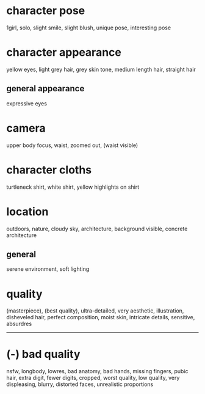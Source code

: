 # character pose
1girl, solo, slight smile, slight blush, unique pose, interesting pose

# character appearance
yellow eyes, light grey hair, grey skin tone, medium length hair, straight hair

## general appearance
expressive eyes

# camera
upper body focus, waist, zoomed out, (waist visible)

# character cloths
turtleneck shirt, white shirt, yellow highlights on shirt

# location
outdoors, nature, cloudy sky, architecture, background visible, concrete architecture

## general
serene environment, soft lighting

# quality
(masterpiece), (best quality), ultra-detailed, very aesthetic, illustration, disheveled hair, perfect composition, moist skin, intricate details, sensitive, absurdres

---
# (-) bad quality
nsfw, longbody, lowres, bad anatomy, bad hands, missing fingers, pubic hair, extra digit, fewer digits, cropped, worst quality, low quality, very displeasing, blurry, distorted faces, unrealistic proportions